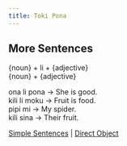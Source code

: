 ```yaml
---
title: Toki Pona
---
```

## More Sentences

{noun} + li + {adjective}  
{noun} + {adjective}

ona li pona -> She is good.  
kili li moku -> Fruit is food.  
pipi mi -> My spider.  
kili sina -> Their fruit.  

[Simple Sentences](02SimpleSentences.md) | [Direct Object](04DirectObject.md)
